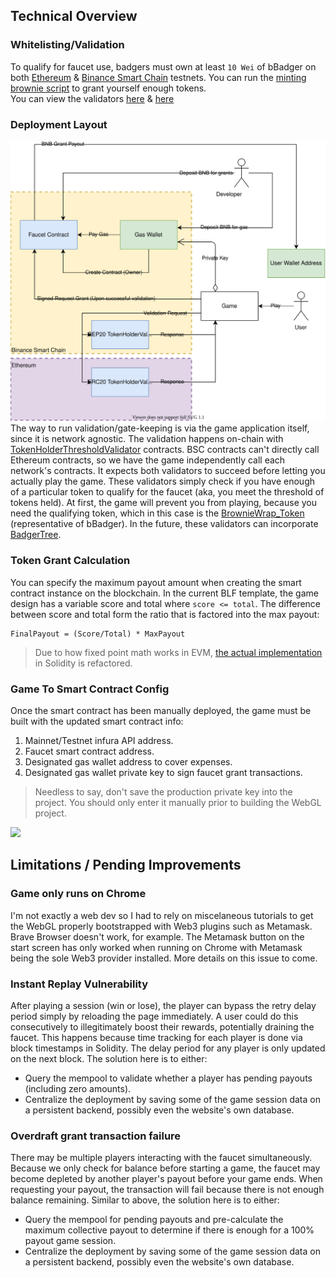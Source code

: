 ## Technical Overview
### Whitelisting/Validation
To qualify for faucet use, badgers must own at least `10 Wei` of bBadger on both [Ethereum](https://ropsten.etherscan.io/address/0xBD2231994722D8a47244C4166Bc6Ac4bF8Bbc110) & [Binance Smart Chain](https://testnet.bscscan.com/address/0x926A513fdd63e1010e6C0627EB12204ADA45d550) testnets. 
You can run the [minting brownie script](Brownie/scripts/deployment_test_mint.py) to grant yourself enough tokens.  
You can view the validators [here](https://ropsten.etherscan.io/address/0x78F459703e3682F79F7e4504874Ea8850226764d) & [here](https://testnet.bscscan.com/address/0x08157968B5eE8B421C9cBE241906b6b9D831DBEC)

### Deployment Layout
![Alt text here](Documentation/Diagrams.svg)  
The way to run validation/gate-keeping is via the game application itself, since it is network agnostic. The validation happens on-chain with [TokenHolderThresholdValidator](Brownie/contracts/BadgerValidation.sol) contracts. BSC contracts can't directly call Ethereum contracts, so we have the game independently call each network's contracts. It expects both validators to succeed before letting you actually play the game. These validators simply check if you have enough of a particular token to qualify for the faucet (aka, you meet the threshold of tokens held).
At first, the game will prevent you from playing, because you need the qualifying token, which in this case is the [BrownieWrap_Token](Brownie/contracts/BrownieEnvWrappers.sol) (representative of bBadger). In the future, these validators can incorporate [BadgerTree](https://badger-finance.gitbook.io/badger-finance/badger-tree/tree-summary).


### Token Grant Calculation
You can specify the maximum payout amount when creating the smart contract instance on the blockchain. In the current BLF template, the game design has a variable score and total where `score <= total`. The difference between score and total form the ratio that is factored into the max payout:
```
FinalPayout = (Score/Total) * MaxPayout
```

> Due to how fixed point math works in EVM, [the actual implementation](https://github.com/kilogold/BadgerDAO/blob/c711033d526fa48a5fe2d55c356d150b98932592/Contracts/Faucet.sol#L117) in Solidity is refactored.

### Game To Smart Contract Config
Once the smart contract has been manually deployed, the game must be built with the updated smart contract info:

 1. Mainnet/Testnet infura API address.
 2. Faucet smart contract address.
 3. Designated gas wallet address to cover expenses.
 4. Designated gas wallet private key to sign faucet grant transactions.
 > Needless to say, don't save the production private key into the project. You should only enter it manually prior to building the WebGL project.

![](https://user-images.githubusercontent.com/1028926/112789719-934c6300-9012-11eb-95f3-21e9aa4825f9.png)


## Limitations / Pending Improvements

### Game only runs on Chrome
I'm not exactly a web dev so I had to rely on miscelaneous tutorials to get the WebGL properly bootstrapped with Web3 plugins such as Metamask. Brave Browser doesn't work, for example. The Metamask button on the start screen has only worked when running on Chrome with Metamask being the sole Web3 provider installed. More details on this issue to come. 

### Instant Replay Vulnerability
After playing a session (win or lose), the player can bypass the retry delay period simply by reloading the page immediately. A user could do this consecutively to illegitimately boost their rewards, potentially draining the faucet. This happens because time tracking for each player is done via block timestamps in Solidity. The delay period for any player is only updated on the next block. The solution here is to either:
- Query the mempool to validate whether a player has pending payouts (including zero amounts).
- Centralize the deployment by saving some of the game session data on a persistent backend, possibly even the website's own database.

### Overdraft grant transaction failure
There may be multiple players interacting with the faucet simultaneously. Because we only check for balance before starting a game, the faucet may become depleted by another player's payout before your game ends. When requesting your payout, the transaction will fail because there is not enough balance remaining. Similar to above, the solution here is to either:
- Query the mempool for pending payouts and pre-calculate the maximum collective payout to determine if there is enough for a 100% payout game session.
- Centralize the deployment by saving some of the game session data on a persistent backend, possibly even the website's own database.
